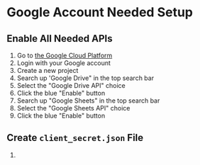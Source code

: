 # Google Account Needed Setup

## Enable All Needed APIs

1. Go to [the Google Cloud Platform](https://console.cloud.google.com/)
2. Login with your Google account
3. Create a new project
4. Search up 'Google Drive" in the top search bar
5. Select the "Google Drive API" choice
6. Click the blue "Enable" button
7. Search up "Google Sheets" in the top search bar
8. Select the "Google Sheets API" choice
9. Click the blue "Enable" button

## Create `client_secret.json` File

1. 
